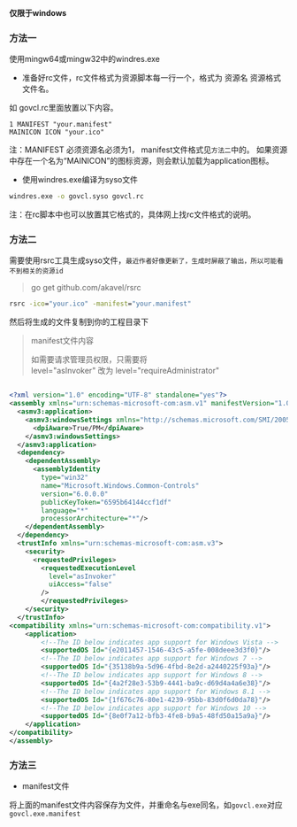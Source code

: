  **仅限于windows**   

### 方法一  
使用mingw64或mingw32中的windres.exe

* 准备好rc文件，rc文件格式为资源脚本每一行一个，格式为  资源名 资源格式 文件名。  

如  govcl.rc里面放置以下内容。    
```
1 MANIFEST "your.manifest"
MAINICON ICON "your.ico"
```
注：MANIFEST 必须资源名必须为1， manifest文件格式见`方法二`中的。 如果资源中存在一个名为“MAINICON”的图标资源，则会默认加载为application图标。      

* 使用windres.exe编译为syso文件   

```bat
windres.exe -o govcl.syso govcl.rc
```  

注：在rc脚本中也可以放置其它格式的，具体网上找rc文件格式的说明。  

### 方法二  

需要使用rsrc工具生成syso文件，`最近作者好像更新了，生成时屏蔽了输出，所以可能看不到相关的资源id`   
> go get github.com/akavel/rsrc

```bat
rsrc -ico="your.ico" -manifest="your.manifest"
```

然后将生成的文件复制到你的工程目录下  

> manifest文件内容  
>  
> 如需要请求管理员权限，只需要将  
> level="asInvoker" 改为 level="requireAdministrator"  

```xml  

<?xml version="1.0" encoding="UTF-8" standalone="yes"?>
<assembly xmlns="urn:schemas-microsoft-com:asm.v1" manifestVersion="1.0" xmlns:asmv3="urn:schemas-microsoft-com:asm.v3">
  <asmv3:application>
    <asmv3:windowsSettings xmlns="http://schemas.microsoft.com/SMI/2005/WindowsSettings">
      <dpiAware>True/PM</dpiAware>
    </asmv3:windowsSettings>
  </asmv3:application>
  <dependency>
    <dependentAssembly>
      <assemblyIdentity
        type="win32"
        name="Microsoft.Windows.Common-Controls"
        version="6.0.0.0"
        publicKeyToken="6595b64144ccf1df"
        language="*"
        processorArchitecture="*"/>
    </dependentAssembly>
  </dependency>
  <trustInfo xmlns="urn:schemas-microsoft-com:asm.v3">
    <security>
      <requestedPrivileges>
        <requestedExecutionLevel
          level="asInvoker"
          uiAccess="false"
        />
        </requestedPrivileges>
    </security>
  </trustInfo>
<compatibility xmlns="urn:schemas-microsoft-com:compatibility.v1"> 
	<application> 
		<!--The ID below indicates app support for Windows Vista -->
		<supportedOS Id="{e2011457-1546-43c5-a5fe-008deee3d3f0}"/> 
		<!--The ID below indicates app support for Windows 7 -->
		<supportedOS Id="{35138b9a-5d96-4fbd-8e2d-a2440225f93a}"/>
		<!--The ID below indicates app support for Windows 8 -->
		<supportedOS Id="{4a2f28e3-53b9-4441-ba9c-d69d4a4a6e38}"/>
		<!--The ID below indicates app support for Windows 8.1 -->
		<supportedOS Id="{1f676c76-80e1-4239-95bb-83d0f6d0da78}"/>
		<!--The ID below indicates app support for Windows 10 -->
		<supportedOS Id="{8e0f7a12-bfb3-4fe8-b9a5-48fd50a15a9a}"/>			
	</application> 
</compatibility>
</assembly>


``` 

### 方法三
* manifest文件  

将上面的manifest文件内容保存为文件，并重命名与exe同名，如`govcl.exe`对应`govcl.exe.manifest`  

